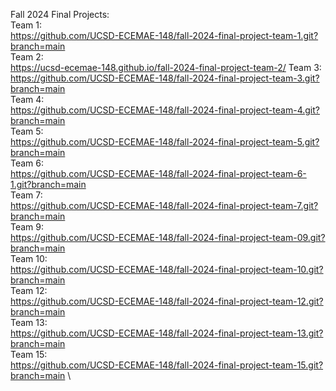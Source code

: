 Fall 2024 Final Projects: \
Team 1:\
https://github.com/UCSD-ECEMAE-148/fall-2024-final-project-team-1.git?branch=main \
Team 2:\
https://ucsd-ecemae-148.github.io/fall-2024-final-project-team-2/
Team 3:\
https://github.com/UCSD-ECEMAE-148/fall-2024-final-project-team-3.git?branch=main \
Team 4:\
https://github.com/UCSD-ECEMAE-148/fall-2024-final-project-team-4.git?branch=main \
Team 5:\
https://github.com/UCSD-ECEMAE-148/fall-2024-final-project-team-5.git?branch=main \
Team 6:\
https://github.com/UCSD-ECEMAE-148/fall-2024-final-project-team-6-1.git?branch=main \
Team 7: \
https://github.com/UCSD-ECEMAE-148/fall-2024-final-project-team-7.git?branch=main \
Team 9:\
https://github.com/UCSD-ECEMAE-148/fall-2024-final-project-team-09.git?branch=main \
Team 10:\
https://github.com/UCSD-ECEMAE-148/fall-2024-final-project-team-10.git?branch=main \
Team 12:\
https://github.com/UCSD-ECEMAE-148/fall-2024-final-project-team-12.git?branch=main \
Team 13:\
https://github.com/UCSD-ECEMAE-148/fall-2024-final-project-team-13.git?branch=main \
Team 15: \
https://github.com/UCSD-ECEMAE-148/fall-2024-final-project-team-15.git?branch=main \
